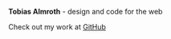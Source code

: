 **Tobias Almroth** - design and code for the web

Check out my work at [GitHub](https://github.com/almrooth)
